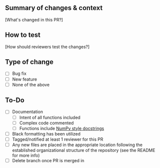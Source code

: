 ## Summary of changes & context
[What's changed in this PR?]

## How to test 
[How should reviewers test the changes?] 

## Type of change
- [ ] Bug fix
- [ ] New feature
- [ ] None of the above  

## To-Do
- [ ] Documentation
  - [ ] Intent of all functions included
  - [ ] Complex code commented
  - [ ] Functions include [NumPy style docstrings](https://sphinxcontrib-napoleon.readthedocs.io/en/latest/example_numpy.html) 
- [ ] Black formatting has been utilized
- [ ] Tagged/notified at least 1 reviewer for this PR
- [ ] Any new files are placed in the appropriate location following the established organizational structure of the repository (see the README for more info)
- [ ] Delete branch once PR is merged in
